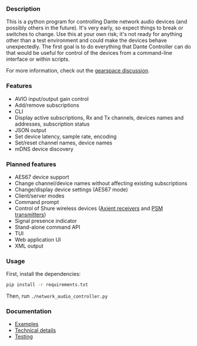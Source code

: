 
### Description

This is a python program for controlling Dante network audio devices (and possibly others in the future). It's very early, so expect things to break or switches to change.  Use this at your own risk; it's not ready for anything other than a test environment and could make the devices behave unexpectedly. The first goal is to do everything that Dante Controller can do that would be useful for control of the devices from a command-line interface or within scripts.

For more information, check out the [gearspace discussion](https://gearspace.com/board/music-computers/1221989-dante-routing-without-dante-controller-possible.html).

### Features

- AVIO input/output gain control
- Add/remove subscriptions
- CLI
- Display active subscriptions, Rx and Tx channels, devices names and addresses, subscription status
- JSON output
- Set device latency, sample rate, encoding
- Set/reset channel names, device names
- mDNS device discovery

### Planned features

- AES67 device support
- Change channel/device names without affecting existing subscriptions
- Change/display device settings (AES67 mode)
- Client/server modes
- Command prompt
- Control of Shure wireless devices ([Axient receivers](https://pubs.shure.com/view/command-strings/AD4/en-US.pdf) and [PSM transmitters](https://pubs.shure.com/view/command-strings/PSM1000/en-US.pdf))
- Signal presence indicator
- Stand-alone command API
- TUI
- Web application UI
- XML output

### Usage

First, install the dependencies:
```bash
pip install -r requirements.txt
```
Then, run `./network_audio_controller.py`

### Documentation

- [Examples](https://github.com/chris-ritsen/network-audio-controller/wiki/Examples)
- [Technical details](https://github.com/chris-ritsen/network-audio-controller/wiki/Technical-details)
- [Testing](https://github.com/chris-ritsen/network-audio-controller/wiki/Testing)
